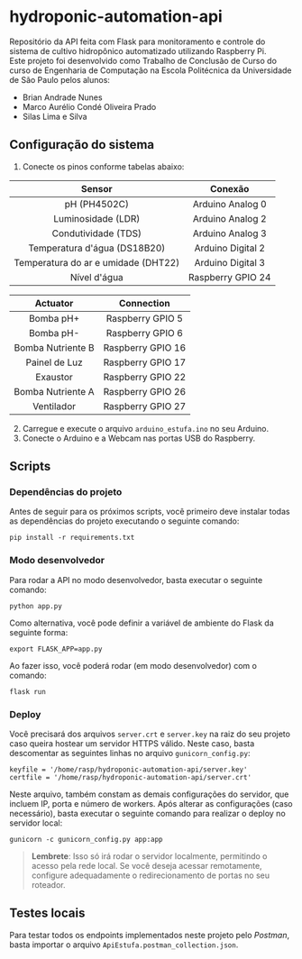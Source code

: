 # hydroponic-automation-api
Repositório da API feita com Flask para monitoramento e controle do sistema de cultivo hidropônico automatizado utilizando Raspberry Pi.\
Este projeto foi desenvolvido como Trabalho de Conclusão de Curso do curso de Engenharia de Computação na Escola Politécnica da Universidade de São Paulo pelos alunos:

- Brian Andrade Nunes
- Marco Aurélio Condé Oliveira Prado
- Silas Lima e Silva

## Configuração do sistema

1. Conecte os pinos conforme tabelas abaixo:

| Sensor                              | Conexão           |
|:-----------------------------------:|:-----------------:|
| pH (PH4502C)                        | Arduino Analog 0  |
| Luminosidade (LDR)                  | Arduino Analog 2  |
| Condutividade (TDS)                 | Arduino Analog 3  |
| Temperatura d'água (DS18B20)        | Arduino Digital 2 |
| Temperatura do ar e umidade (DHT22) | Arduino Digital 3 |
| Nível d'água                        | Raspberry GPIO 24 |


| Actuator          | Connection        |
|:-----------------:|:-----------------:|
| Bomba pH+         | Raspberry GPIO 5  |
| Bomba pH-         | Raspberry GPIO 6  |
| Bomba Nutriente B | Raspberry GPIO 16 |
| Painel de Luz     | Raspberry GPIO 17 |
| Exaustor          | Raspberry GPIO 22 |
| Bomba Nutriente A | Raspberry GPIO 26 |
| Ventilador        | Raspberry GPIO 27 |

2. Carregue e execute o arquivo ```arduino_estufa.ino``` no seu Arduino.
3. Conecte o Arduino e a Webcam nas portas USB do Raspberry.

## Scripts
### Dependências do projeto
Antes de seguir para os próximos scripts, você primeiro deve instalar todas as dependências do projeto executando o seguinte comando:
```
pip install -r requirements.txt
```

### Modo desenvolvedor
Para rodar a API no modo desenvolvedor, basta executar o seguinte comando:
```
python app.py
```
Como alternativa, você pode definir a variável de ambiente do Flask da seguinte forma:
```
export FLASK_APP=app.py
```
Ao fazer isso, você poderá rodar (em modo desenvolvedor) com o comando:
```
flask run
```

### Deploy
Você precisará dos arquivos `server.crt` e `server.key` na raiz do seu projeto caso queira hostear um servidor HTTPS válido. Neste caso, basta descomentar as seguintes linhas no arquivo `gunicorn_config.py`:
```
keyfile = '/home/rasp/hydroponic-automation-api/server.key'
certfile = '/home/rasp/hydroponic-automation-api/server.crt' 
```
Neste arquivo, também constam as demais configurações do servidor, que incluem IP, porta e número de workers. Após alterar as configurações (caso necessário), basta executar o seguinte comando para realizar o deploy no servidor local:
```
gunicorn -c gunicorn_config.py app:app
```

> **Lembrete**: Isso só irá rodar o servidor localmente, permitindo o acesso pela rede local. Se você deseja acessar remotamente, configure adequadamente o redirecionamento de portas no seu roteador.

## Testes locais
Para testar todos os endpoints implementados neste projeto pelo _Postman_, basta importar o arquivo `ApiEstufa.postman_collection.json`.
